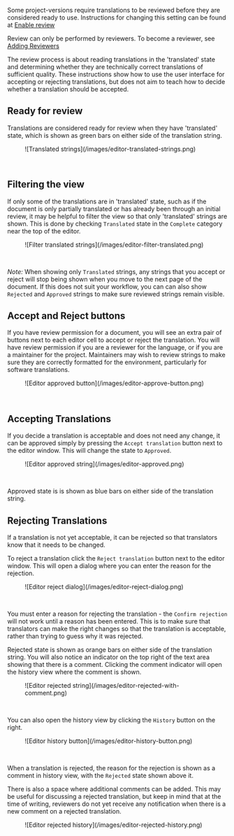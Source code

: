 Some project-versions require translations to be reviewed before they are considered ready to use. 
Instructions for changing this setting can be found at [Enable review](user-guide/review/review-enable)

Review can only be performed by reviewers. To become a reviewer, see [Adding Reviewers](user-guide/review/add-reviewer)

The review process is about reading translations in the 'translated' state and determining whether they are technically correct translations of sufficient quality. These instructions show how to use the user interface for accepting or rejecting translations, but does not aim to teach how to decide whether a translation should be accepted.

## Ready for review

Translations are considered ready for review when they have 'translated' state, which is shown as green bars on either side of the translation string.
<figure>
![Translated strings](/images/editor-translated-strings.png)
</figure>
<br/>


## Filtering the view

If only some of the translations are in 'translated' state, such as if the document is only partially translated or has already been through an initial review, it may be helpful to filter the view so that only 'translated' strings are shown. This is done by checking `Translated` state in the `Complete` category near the top of the editor.
<figure>
![Filter translated strings](/images/editor-filter-translated.png)
</figure>
<br/>


*Note:* When showing only `Translated` strings, any strings that you accept or reject will stop being shown when you move to the next page of the document. If this does not suit your workflow, you can can also show `Rejected` and `Approved` strings to make sure reviewed strings remain visible.

## Accept and Reject buttons

If you have review permission for a document, you will see an extra pair of buttons next to each editor cell to accept or reject the translation. You will have review permission if you are a reviewer for the language, or if you are a maintainer for the project. Maintainers may wish to review strings to make sure they are correctly formatted for the environment, particularly for software translations.
<figure>
![Editor approved button](/images/editor-approve-button.png)
</figure>
<br/>

## Accepting Translations

If you decide a translation is acceptable and does not need any change, it can be approved simply by pressing the `Accept translation` button next to the editor window. This will change the state to `Approved`.
<figure>
![Editor approved string](/images/editor-approved.png)
</figure>
<br/>

Approved state is is shown as blue bars on either side of the translation string.


## Rejecting Translations

If a translation is not yet acceptable, it can be rejected so that translators know that it needs to be changed.

To reject a translation click the `Reject translation` button next to the editor window. This will open a dialog where you can enter the reason for the rejection.
<figure>
![Editor reject dialog](/images/editor-reject-dialog.png)
</figure>
<br/>

You must enter a reason for rejecting the translation - the `Confirm rejection` will not work until a reason has been entered. This is to make sure that translators can make the right changes so that the translation is acceptable, rather than trying to guess why it was rejected.

Rejected state is shown as orange bars on either side of the translation string. You will also notice an indicator on the top right of the text area showing that there is a comment. Clicking the comment indicator will open the history view where the comment is shown.
<figure>
![Editor rejected string](/images/editor-rejected-with-comment.png)
</figure>
<br/>

You can also open the history view by clicking the `History` button on the right.
<figure>
![Editor history button](/images/editor-history-button.png)
</figure>
<br/>

When a translation is rejected, the reason for the rejection is shown as a comment in history view, with the `Rejected` state shown above it.

There is also a space where additional comments can be added. This may be useful for discussing a rejected translation, but keep in mind that at the time of writing, reviewers do not yet receive any notification when there is a new comment on a rejected translation.
<figure>
![Editor rejected history](/images/editor-rejected-history.png)
</figure>
<br/>



